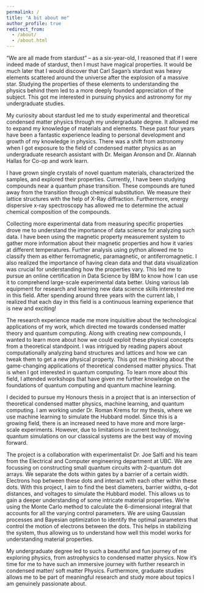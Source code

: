 ```yaml
---
permalink: /
title: "A bit about me"
author_profile: true
redirect_from: 
  - /about/
  - /about.html
---
```

“We are all made from stardust” – as a six-year-old, I reasoned that if I were indeed made of stardust, then I must have magical properties. It would be much later that I would discover that Carl Sagan’s stardust was heavy elements scattered around the universe after the explosion of a massive star. Studying the properties of these elements to understanding the physics behind them led to a more deeply founded appreciation of the subject. This got me interested in pursuing physics and astronomy for my undergraduate studies.
 
My curiosity about stardust led me to study experimental and theoretical condensed matter physics through my undergraduate degree. It allowed me to expand my knowledge of materials and elements. These past four years have been a fantastic experience leading to personal development and growth of my knowledge in physics. There was a shift from astronomy when I got exposure to the field of condensed matter physics as an undergraduate research assistant with Dr. Meigan Aronson and Dr. Alannah Hallas for Co-op and work learn.
 
I have grown single crystals of novel quantum materials, characterized the samples, and explored their properties. Currently, I have been studying compounds near a quantum phase transition. These compounds are tuned away from the transition through chemical substitution. We measure their lattice structures with the help of X-Ray diffraction. Furthermore, energy dispersive x-ray spectroscopy has allowed me to determine the actual chemical composition of the compounds.
 
Collecting more experimental data from measuring specific properties drove me to understand the importance of data science for analyzing such data. I have been using the magnetic property measurement system to gather more information about their magnetic properties and how it varies at different temperatures. Further analysis using python allowed me to classify them as either ferromagnetic, paramagnetic, or antiferromagnetic. I also realized the importance of having clean data and that data visualization was crucial for understanding how the properties vary. This led me to pursue an online certification in Data Science by IBM to know how I can use it to comprehend large-scale experimental data better. Using various lab equipment for research and learning new data science skills interested me in this field. After spending around three years with the current lab, I realized that each day in this field is a continuous learning experience that is new and exciting!
 
The research experience made me more inquisitive about the technological applications of my work, which directed me towards condensed matter theory and quantum computing. Along with creating new compounds, I wanted to learn more about how we could exploit these physical concepts from a theoretical standpoint. I was intrigued by reading papers about computationally analyzing band structures and lattices and how we can tweak them to get a new physical property. This got me thinking about the game-changing applications of theoretical condensed matter physics. That is when I got interested in quantum computing. To learn more about this field, I attended workshops that have given me further knowledge on the foundations of quantum computing and quantum machine learning.
  
I decided to pursue my Honours thesis in a project that is an intersection of theoretical condensed matter physics, machine learning, and quantum computing. I am working under Dr. Roman Krems for my thesis, where we use machine learning to simulate the Hubbard model. Since this is a growing field, there is an increased need to have more and more large-scale experiments. However, due to limitations in current technology, quantum simulations on our classical systems are the best way of moving forward.
 
The project is a collaboration with experimentalist Dr. Joe Salfi and his team from the Electrical and Computer engineering department at UBC. We are focussing on constructing small quantum circuits with 2-quantum dot arrays. We separate the dots within gates by a barrier of a certain width. Electrons hop between these dots and interact with each other within these dots. With this project, I aim to find the best diameters, barrier widths, q-dot distances, and voltages to simulate the Hubbard model. This allows us to gain a deeper understanding of some intricate material properties. We’re using the Monte Carlo method to calculate the 6-dimensional integral that accounts for all the varying control parameters. We are using Gaussian processes and Bayesian optimization to identify the optimal parameters that control the motion of electrons between the dots. This helps in stabilizing the system, thus allowing us to understand how well this model works for understanding material properties.
 
My undergraduate degree led to such a beautiful and fun journey of me exploring physics, from astrophysics to condensed matter physics. Now it’s time for me to have such an immersive journey with further research in condensed matter/ soft matter Physics. Furthermore, graduate studies allows me to be part of meaningful research and study more about topics I am genuinely passionate about.










